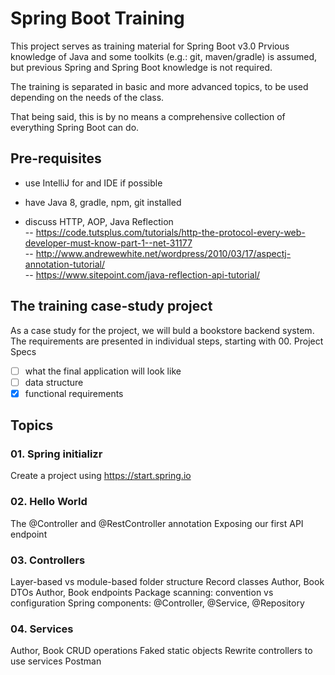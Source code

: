 # Spring Boot Training
This project serves as training material for Spring Boot v3.0
Prvious knowledge of Java and some toolkits (e.g.: git, maven/gradle) is assumed, but previous Spring and Spring Boot knowledge is not required.

The training is separated in basic and more advanced topics, to be used depending on the needs of the class.

That being said, this is by no means a comprehensive collection of everything Spring Boot can do.

## Pre-requisites
- use IntelliJ for and IDE if possible
- have Java 8, gradle, npm, git installed

- discuss HTTP, AOP, Java Reflection  
-- https://code.tutsplus.com/tutorials/http-the-protocol-every-web-developer-must-know-part-1--net-31177  
-- http://www.andrewewhite.net/wordpress/2010/03/17/aspectj-annotation-tutorial/  
-- https://www.sitepoint.com/java-reflection-api-tutorial/  

## The training case-study project
As a case study for the project, we will buld a bookstore backend system.
The requirements are presented in individual steps, starting with 00. Project Specs

- [ ] what the final application will look like
- [ ] data structure
- [x] functional requirements

## Topics

### 01. Spring initializr
Create a project using https://start.spring.io

### 02. Hello World
The @Controller and @RestController annotation
Exposing our first API endpoint

### 03. Controllers
Layer-based vs module-based folder structure
Record classes
Author, Book DTOs
Author, Book endpoints
Package scanning: convention vs configuration
Spring components: @Controller, @Service, @Repository

### 04. Services
Author, Book CRUD operations
Faked static objects
Rewrite controllers to use services
Postman

